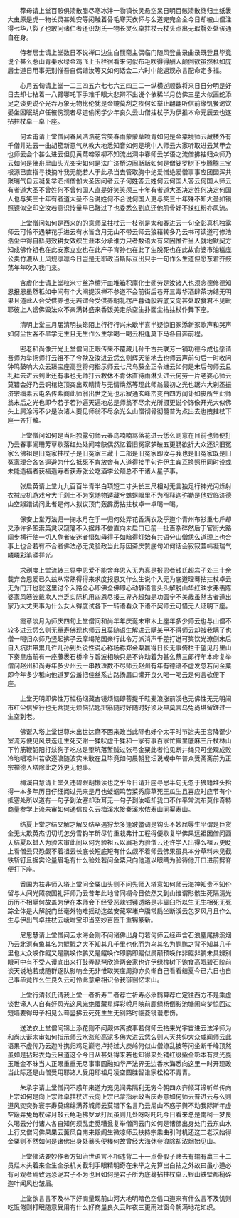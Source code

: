 <!-- { "loadSidebar": true } -->
　　荐母请上堂百骸俱溃散腊尽寒冰泮一物镇长灵悬空杲日明百骸溃散终归土纸褁大虫原是虎一物长灵甚处安等闲触着骨毛寒天衣怀与么道完完全全今日却被山僧注得七华八裂了也敢问诸仁者还识胡氏一物长灵么卓拄杖云杖头点出无瑕翳处处该通自在身。

　　侍者居士请上堂数日不说禅口边生白醭斋主偶临门随风登曲录曲录既登且毕竟说个甚么惹山青秦水绿金鸡飞上玉栏宿看来何似布毛吹得得酬人颠倒欲虽然秪如庞居士道日用事无别惟吾自偶谐汝等又如何话会二六时中能返观永言配命定多福。

　　心月五旬请上堂一二三四五六七七六五四三二一纵横逆顺数将来日日分明是好日去却七拈着一八臂哪吒下手难千眼大悲辨不出说个依稀半月仿佛三星大似画蛇添足之谈更说个光吞万象无物比伦犹是金鎞莫刮之疾何如举止翩翩听信前缘饥餐渴饮晏坐困眠胡卢任彼傍观者尽道偷闲学少年良久云山僧拄杖子为伊推本命元辰去也遂拈拄杖卓一卓下座。

　　何孟甫请上堂僧问春风浩浩花含笑春雨蒙蒙草喷青如何是金粟境师云藏楼外有千僧井进云一曲胡笳新意气从教大地悉知音如何是境中人师云大家听取进云某甲会也师云会个甚么进云但见黄莺啼翠柳不知流出洞中春师云学语之流僧拂袖归众师乃云如何是佛舟里山头光突突如何是法广济桥边闹聒聒如何是僧娑罗树下步腾腾三宝根源已直指寻枝摘叶我无能若人于此承当去管取胸中绝爱憎绝爱憎事事应团圞浑共聚瑞气自云凝复举泗州僧伽大圣因问者云子何姓答云姓何云何国人答云何国人师云有者道大圣不曾姓何不曾何国人直是好笑笑须三十年有者道大圣决定姓何决定何国人也与笑三十年有者道大圣不合说姓何不合说何国人更与笑三十年殊不知大圣如镜照镜似空印空汝若意识抟量早已蹉过了也委悉么到底还他肌骨好不搽红粉亦风流。

　　上堂僧问如何是西来的的意师呈拄杖云一枝别是太和春进云一句全彰真机独露师云可怜不遇攀花手进云有水皆含月无山不带云师云狼藉转多乃云书可读道可修浩浩尘中得自繇男效耕女效织生涯本分承谁力只者数语大有来因惟许当人就地默契方知成佛作祖也在此安家立业也在此产子育孙也在此了生脱死也在此故俞婆市油糍庞公卖竹漉从上风规凛凛今日岂是无耶政当斯际互出只手一句作么生道但愿东君齐鼓荡年年吹入我门来。

　　含虚化士请上堂粒米寸丝净檀汗血堆箱积廪化士勋劳是汝诸人也须念德修德知恩报恩虽然秪如中间有个大阐提汉禅不参道不会前街后巷开三毒华酒肆茶坊结无明果且道此人合受供养也无若谓合受供养朝礼楞严暮诵般若底又向甚处取食君不见毗耶彼上人谤佛毁法众不亲满钵盛来香饭美走杀空生扑面尘拈拄杖作舞下座。

　　清明上堂三月届清明扶筇陌上行行行兴未歇半喜半疑惊旧冢添新冢歌声和哭声如何尘世客不早学无生且无生作么生学喝一喝云相逢莫下马各自奔前程。

　　密老和尚像开光上堂僧问正眼传来不覆藏儿孙千古共联芳一铺功德今成也愿请吾师为举扬师打云祖不了兮殃及汝进云恁么则辉天鉴地去也师云声前句后一时收问钟鸣鼓响大众云臻宝座高登将何指示师云七尺乌藤全正令进云如何是末后句师云且礼拜去进云到此还有事也无师打云教休不肯休直待雨淋头进云何劳一片老婆心师云莫错会好乃云铜棺绝顶突出双睛情与无情焕然等现此师翁最初之光也踞六大刹丕振济宗缁素云屯名传紫阁此师翁出世之光也示寂通玄峰峦变白四方闻讣如丧所生此师翁末后之光也即今若子若孙遍天遍地总是师翁不尽余光所摄更说个饰像开光大似佛头上屙涂污不少是汝诸人要见师翁不尽余光么山僧彻骨彻髓普为点出去也拽拄杖下座一齐打散。

　　上堂僧问如何是当阳独露句师云春鸟喃喃骂落花进云恁么则意在目前也师便打乃云春事阑珊芳草歇落红处处闻啼鴃偶然忆着旧冤家梦破五更肠欲折大众还识旧冤家么佛祖是旧冤家拄杖子是旧冤家三藏十二部是旧冤家即汝与我也是旧冤家既是旧冤家理合各各迴避为什么抵死不肯放舍有人道得接手句许伊主宾互换照用同时设或未能造福者获福造寿者获寿张公吃酒李公颠总不干诸人星子事。

　　张启英请上堂九九百百半青半白项短二寸头长三尺相对无言独足行神光闪烁射衣裓应机游戏兮大千刹土不为宽随物遁藏兮蟭螟眼里不为窄释迦弥勒是他奴临济德山空踧踖试问此者是何人拟议顶门轰霹雳拈拄杖卓一卓喝一喝。

　　保安上堂万法归一掬水月在手一归何处弄花香满衣及乎道个青州布衫重七斤却又添许多筌索英灵汉窥籓不入据鼎不尝直向未启口已前一扯百杂碎然后于官街大路阔步横行使一切人危者安迷者悟如母得子如暗得灯始有共语分山僧恁么道理上也合事上也合若有不合者佛法必无灵验政当此际因斋庆赞底句如何话会寂寂萱帏凝瑞气嶙嶙彩笔涌祥光。

　　求剃度上堂流转三界中恩爱不能舍弃恩入无为真是报恩者钱氏超岩孑处三十余载弃舍恩爱已久兹从常熟得得来求度报恩又作么生说个入无为底道理蓦拈拄杖卓云无为门开也就这里讨个入路全心即佛全佛即心动静语言头头解脱山华红映水弗羡陈婆家风箬笠戴欺人岂乏实际机用四恩尽报三界齐超如是功圆宁不美哉虽然古者道出家乃大丈夫事为什么女人得度试各下一转语看众下语不契师云可惜无人证明下座。

　　霞章淡月为师庆四旬上堂僧问和尚年年庆诞未审木上座年多少师云也与山僧不较多进云恁么则无量寿佛现也师云且莫随语生解进云瞒某甲不得师云却被我瞒了也僧一喝归众师乃竖起拂子云摩竭陀国亲行此令万派消声千差打迸可笑饮光潦倒末后自入坑阱带累几许儿孙到处说性说心称杨称郑金粟赢得日长无事倚栏干望见丹里山下秦皇庙前有一座藤褁石桥冷与碧波相映只是不许动着为甚么蔡三郎行年本命复举僧问赵州和尚寿年多少州云一串数珠数不尽师云赵州有年有德语不虚发忽若问金粟即今年多少秪向他道罗公羞把佳丝系古路扬眉口懒开良久喝一喝云是何言欤便下座。

　　上堂无明即佛性万幅杨烟藏古镜烦恼即菩提千畦麦浪涨前溪也无佛性无无明闹市红尘信步行也无菩提无烦恼拈匙把筋随时好随时好须及早莫言乌兔尚堪留蹉过一生空到老。

　　佛诞入塔上堂世尊未出世达磨不西来政当此际也好个太平时节迨夫王宫降诞少室流芳便见风景迭迁生死交谢一猱吠虚千猱和一家有事百家忙殿里底麻三斤杖林山下竹筋鞭韶阳打杀狗子吃总是堕坑落堑贼过张弓金粟此者怕见断井绳只可坐观成败冷地唱凉州若欲逐浪随波实未敢在且毕竟如何晨朝登坛说戒中午普众受斋斋前为正宗禅德入塔除此之外更无他事。

　　梅溪自慧请上堂久违碧眼胡懒读也之乎今日请升座寻思半句无忽于狼籍堆头拾得一本多年历日仔细阅过元来是月也蝼蝈鸣苦菜秀靡草死王瓜生且喜应时应节有个抵塞处所以道有一句子到汝塞却汝耳无一句子到汝哑却我口不作平常流布莫作奇特商量参学上流未审如何通信良久云梅溪水接秦溪水侬寿山同渠寿山。

　　结夏上堂才结又解才解又结罕遇狞龙多逢跛鳖调是钩头不妙屈辱生平谓是巨货全无太欺英杰切切切怎分雪钓竿斫尽竹重栽弗计工程得便歇复举佛果远祖因僧问西天结夏以蜡人为验未审此间以何为验祖云以眉毛为验僧云还许学人出得么祖云更眨上看僧云只恐觑不着祖云长底长短底短有什么觑不着师云佛果虽具本分草料未见截铁斩钉且据实论量眉毛有什么验处若问金粟只向他道以眼睛为验待他开口进前劈脊便打下座。

　　香国为袪非师入塔上堂问金粟山头则不问先师入塔意如何师云海神知贵不知价留与人间光照夜国礼拜师乃云昔年此地曾同榻今日依然又到山谁谓形骸生死隔清光历历不相瞒何故盖为伊在本师会下经受恶辣钳锤透略是非窠臼所以生无生相死无死踪全体是大解脱门丝毫外物难摇动迄兹安藏窣堵户牖常扃坐断溪云包罗风月且作么生与伊出气卓拄杖云崚嶒宝印当空妙百匝千重锦篆新。

　　尼思慧请上堂僧问云水海会则不问诸佛出身句若何师云经声含石浪麈尾拂溪烟乃云北溟有鱼其名为鲲鲲之大不知其几千里也化而为鸟其名为鹏鹏之背不知其几千里也大众唤作鲲又是鹏唤作鹏又是鲲唤作即鹏即鲲似属颟顸唤作非鲲非鹏未具辨别眼可中有不受人谩底出来打鼓弄琵琶欣逢两会家也许伊绿槐树下饱食高眠碧石阶前谈天说地若或随群逐队影响全无非惟取笑庄周抑亦负惭自己看看结夏今已六日也自己事毕竟作么生良久云可怜此意希相识令我徘徊忆末山。

　　上堂行清张氏请我上堂一者祈寿二者荐亡祈寿必添鹤算荐亡定往西方不是乘虚谈世谛人人自有好风光这风光绝覆藏星辉彩帨月映前廊绿杨倒影池塘闹鸟梦惊回过短墙要得母子相见么蓦竖拂云死死生生无别路时临菱镜谩悲伤。

　　送法衣上堂僧问锦上添花则不问觌体离披事若何师云拈来光宇宙进云法净师为和尚庆诞未审如何指示师云水涨船高泥多佛大进云恁么则人天共仰大众咸闻师云此语果不虚传乃云迦叶携归鸡足巅老卢持过大庾岭何似山僧缭乱披等闲坐断千峰顶然虽如是拈起衣角云且道这个今日从甚处得来若也知得来处铺红缀紫全彰本有灵光戛玉雕金不昧当人正眼重重无尽事事圆融如华严法界无边香水海悉向这里一时开现政当此际还是山僧受用耶诸人受用耶祖月凌空圆胜智谁家松桧不青青。

　　朱承宇请上堂僧问不惑年来道力充见闻弗隔利无穷今朝四众齐倾耳谛听单传向上宗如何是向上宗师卓拄杖进云向上宗已蒙指示政当庆寿意如何师云普进云与么则道风奕奕弥寰宇寿莫绵绵满芥城师云莫错下名言乃云尼山不惑子舆不动我际斯年虚空簸弄兔角杖碎月敲云龟毛拂罗龙打凤虽则几处呀呀吒吒今日看来总是南柯一梦良久喝云分付诸人各自知何须乱走觅糟瓮复举僧问云门如何是诸佛出身处门云东山水上行又僧问佛果果云薰风自南来殿阁生微凉师云扶持宗乘曲引时机还这二老汉始得金粟则不然如何是诸佛出身处蓦头便棒何故曾经大海休夸浪除却浓烟始见山。

　　上堂佛法要妙作者方知治世语言不相违背二十一点骨骰子赌去有输有赢三十二员烂木头着来全生全杀机关截利手眼精明奇在未举之先算出白拈之外故曰虽小道必有可观者焉致远恐泥君子不为也且如何是君子所为底蓦拈拄杖卓云银山铁壁都槌碎迦叶闻风也皱眉。

　　上堂欲言言不及林下好商量现前山河大地明暗色空信口道来有什么言不及饥则吃饭倦则打眠随意受用有什么好商量良久云昨夜三更雨过窗今朝满地花如织。

